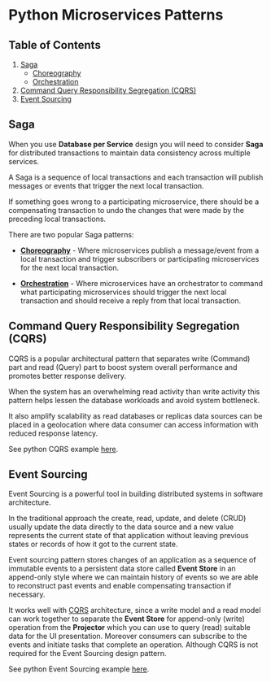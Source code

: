 # Python Microservices Patterns

## Table of Contents
1. [Saga](#saga)
    - [Choreography](#saga-choreography)
    - [Orchestration](#saga-orchestration)
1. [Command Query Responsibility Segregation (CQRS)](#cqrs)
1. [Event Sourcing](#event-sourcing)

<div id="saga"/>

## Saga
When you use **Database per Service** design you will need to consider **Saga** for distributed transactions to maintain data consistency across multiple services.

A Saga is a sequence of local transactions and each transaction will publish messages or events that trigger the next local transaction.

If something goes wrong to a participating microservice, there should be a compensating transaction to undo the changes that were made by the preceding local transactions.

There are two popular Saga patterns:

<div id="saga-choreography"/>

- [__Choreography__](https://github.com/roelzkie15/python-microservices-patterns/tree/master/saga-choreography-example) - Where microservices publish a message/event from a local transaction and trigger subscribers or participating microservices for the next local transaction.

<div id="saga-orchestration"/>

- [__Orchestration__](https://github.com/roelzkie15/python-microservices-patterns/tree/master/saga-orchestration-example) - Where microservices have an orchestrator to command what participating microservices should trigger the next local transaction and should receive a reply from that local transaction.

<div id="cqrs"/>

## Command Query Responsibility Segregation (CQRS)

CQRS is a popular architectural pattern that separates write (Command) part and read (Query) part to boost system overall performance and promotes better response delivery.

When the system has an overwhelming read activity than write activity this pattern helps lessen the database workloads and avoid system bottleneck.

It also amplify scalability as read databases or replicas data sources can be placed in a geolocation where data consumer can access information with reduced response latency.

See python CQRS example [here](https://github.com/roelzkie15/python-microservices-patterns/tree/master/cqrs-example).

<div id="event-sourcing"/>

## Event Sourcing

Event Sourcing is a powerful tool in building distributed systems in software architecture. 

In the traditional approach the create, read, update, and delete (CRUD) usually update the data directly to the data source and a new value represents the current state of that application without leaving previous states or records of how it got to the current state.

Event sourcing pattern stores changes of an application as a sequence of immutable events to a persistent data store called **Event Store** in an append-only style where we can maintain history of events so we are able to reconstruct past events and enable compensating transaction if necessary.

It works well with [CQRS](#cqrs) architecture, since a write model and a read model can work together to separate the **Event Store** for append-only (write) operation from the **Projector** which you can use to query (read) suitable data for the UI presentation. Moreover consumers can subscribe to the events and initiate tasks that complete an operation. Although CQRS is not required for the Event Sourcing design pattern.

See python Event Sourcing example [here](https://github.com/roelzkie15/python-microservices-patterns/tree/master/event-sourcing-example).
